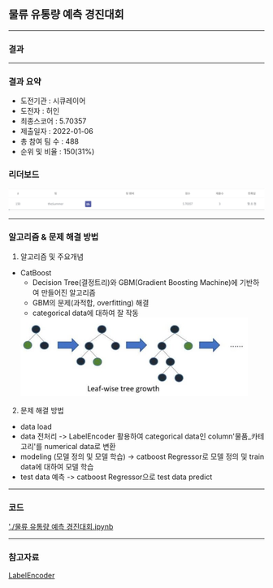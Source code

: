 ## 물류 유통량 예측 경진대회

------------

### 결과

----------------

### 결과 요약

* 도전기관 : 시큐레이어
* 도전자 : 허인
* 최종스코어 : 5.70357
* 제출일자 : 2022-01-06
* 총 참여 팀 수 : 488
* 순위 및 비율 :  150(31%)

### 리더보드

![결과](screenshot/scoreGoods.png)

----------

### 알고리즘 & 문제 해결 방법

1. 알고리즘 및 주요개념
* CatBoost
  * Decision Tree(결정트리)와 GBM(Gradient Boosting Machine)에 기반하여 만들어진 알고리즘
  * GBM의 문제(과적합, overfitting) 해결
  * categorical data에 대하여 잘 작동
  <img src="screenshot/LGBM.jpg" alt="model" style="zoom: 67%;" />
  
 
 2. 문제 해결 방법
 * data load
 * data 전처리 -> LabelEncoder 활용하여 categorical data인 column'물품_카테고리'를 numerical data로 변환
 * modeling (모델 정의 및 모델 학습) -> catboost Regressor로 모델 정의 및 train data에 대하여 모델 학습
 * test data 예측 -> catboost Regressor으로 test data predict

-----------

### 코드

['./물류 유통량 예측 경진대회.ipynb](https://github.com/gjdls01/AutoAPE-challenge3/blob/main/dacon/%EB%AC%BC%EB%A5%98%20%EC%9C%A0%ED%86%B5%EB%9F%89%20%EC%98%88%EC%B8%A1%20%EA%B2%BD%EC%A7%84%EB%8C%80%ED%9A%8C/%EB%AC%BC%EB%A5%98%20%EC%9C%A0%ED%86%B5%EB%9F%89%20%EC%98%88%EC%B8%A1%20%EA%B2%BD%EC%A7%84%EB%8C%80%ED%9A%8C.ipynb)

-----------

### 참고자료

[LabelEncoder](https://scikit-learn.org/stable/modules/generated/sklearn.preprocessing.LabelEncoder.html) 
